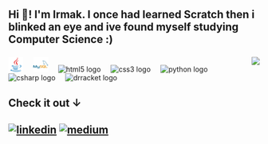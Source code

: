 <h2 align="left">Hi 👋! I'm Irmak. I once had learned Scratch then i blinked an eye and ive found myself studying Computer Science :)</h2>



###

<img align="right" height="200" src="https://usagif.com/wp-content/uploads/gify/39-anime-dance-girl-usagif.gif"  />

###

<div align="left">
  <img src="https://raw.githubusercontent.com/devicons/devicon/master/icons/java/java-original.svg" height="30" alt="java logo"  />
  <img width="12" />
  <img src="https://raw.githubusercontent.com/devicons/devicon/master/icons/mysql/mysql-original-wordmark.svg" alt="mysql" height="30" alt="react logo"  />
  <img width="12" />
  <img src="https://cdn.jsdelivr.net/gh/devicons/devicon/icons/html5/html5-original.svg" height="30" alt="html5 logo"  />
  <img width="12" />
  <img src="https://cdn.jsdelivr.net/gh/devicons/devicon/icons/css3/css3-original.svg" height="30" alt="css3 logo"  />
  <img width="12" />
  <img src="https://upload.wikimedia.org/wikipedia/commons/2/21/Matlab_Logo.png" height="30" alt="python logo"  />
  <img width="12" />
  <img src="https://cdn.worldvectorlogo.com/logos/arduino-1.svg" height="30" alt="csharp logo"  />
    <img width="12" />
<img src="https://th.bing.com/th/id/OIP.vkIhDEPHEl4Er1ARHeY3xAHaHa?rs=1&pid=ImgDetMain" height="30" alt="drracket logo"  />
 <img width="12" />
  <h2> Check it out ↓ <h2>
 <p>
  <a target="_blank" href="https://www.linkedin.com/in/irmakdamlaozdemir" style="display: inline-block;">
    <img src="https://img.shields.io/badge/linkedin-logo?style=for-the-badge&logo=linkedin&logoColor=white&color=%230a77b6" alt="linkedin" />
  </a>
  <a target="_blank" href="https://medium.com/@irmakozfe" style="display: inline-block;">
    <img src="https://img.shields.io/badge/medium-logo?style=for-the-badge&logo=medium&logoColor=white&color=black" alt="medium" />
  </a>
</p>
</div>
    









